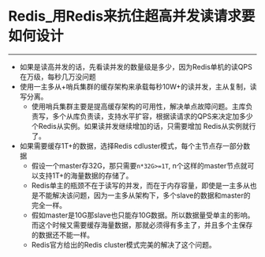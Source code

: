 # Redis_用Redis来抗住超高并发读请求要如何设计

-----

+   如果是读高并发的话，先看读并发的数量级是多少，因为Redis单机的读QPS在万级，每秒几万没问题
+   使用一主多从+哨兵集群的缓存架构来承载每秒10W+的读并发，主从复制，读写分离。
    *   使用哨兵集群主要是提高缓存架构的可用性，解决单点故障问题。主库负责写，多个从库负责读，支持水平扩容，根据读请求的QPS来决定加多少个Redis从实例。如果读并发继续增加的话，只需要增加 Redis从实例就行了。
+   如果需要缓存1T+的数据，选择Redis cdluster模式，每个主节点存一部分数据
    *   假设一个master存32G，那只需要`n*32G>=1T`, n个这样的master节点就可以支持1T+的海量数据的存储了。
    *   Redis单主的瓶颈不在于读写的并发，而在于内存容量，即使是一主多从也是不能解决该问题，因为一主多从架构下，多个slave的数据和master的完全一样。
    *   假如master是10G那slave也只能存10G数据。所以数据量受单主的影响。而这个时候又需要缓存海量数据，那就必须得有多主了，并且多个主保存的数据还不能一样。
    *   Redis官方给出的Redis cluster模式完美的解决了这个问题。
